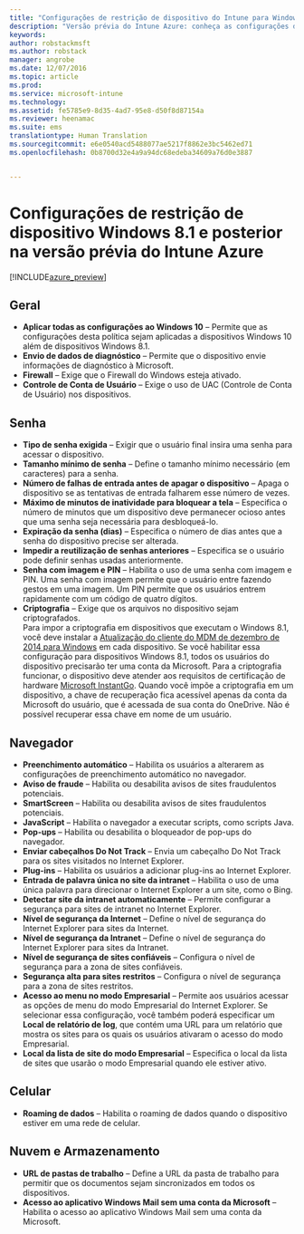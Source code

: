 ```yaml
---
title: "Configurações de restrição de dispositivo do Intune para Windows 8.1 | Versão prévia do Intune Azure | Microsoft Docs"
description: "Versão prévia do Intune Azure: conheça as configurações do Intune que você pode usar para controlar as configurações do dispositivo e as funcionalidades dos dispositivos Windows 8.1."
keywords: 
author: robstackmsft
ms.author: robstack
manager: angrobe
ms.date: 12/07/2016
ms.topic: article
ms.prod: 
ms.service: microsoft-intune
ms.technology: 
ms.assetid: fe5785e9-8d35-4ad7-95e8-d50f8d87154a
ms.reviewer: heenamac
ms.suite: ems
translationtype: Human Translation
ms.sourcegitcommit: e6e0540acd5488077ae5217f8862e3bc5462ed71
ms.openlocfilehash: 0b8700d32e4a9a94dc68edeba34609a76d0e3887


---
```


# <a name="windows-81-and-later-device-restriction-settings-in-intune-azure-preview"></a>Configurações de restrição de dispositivo Windows 8.1 e posterior na versão prévia do Intune Azure

[!INCLUDE[azure_preview](../includes/azure_preview.md)]

## <a name="general"></a>Geral
-   **Aplicar todas as configurações ao Windows 10** – Permite que as configurações desta política sejam aplicadas a dispositivos Windows 10 além de dispositivos Windows 8.1.
-   **Envio de dados de diagnóstico** – Permite que o dispositivo envie informações de diagnóstico à Microsoft.
-   **Firewall** – Exige que o Firewall do Windows esteja ativado.
-   **Controle de Conta de Usuário** – Exige o uso de UAC (Controle de Conta de Usuário) nos dispositivos.
## <a name="password"></a>Senha
-   **Tipo de senha exigida** – Exigir que o usuário final insira uma senha para acessar o dispositivo.
-   **Tamanho mínimo de senha** – Define o tamanho mínimo necessário (em caracteres) para a senha.
-   **Número de falhas de entrada antes de apagar o dispositivo** – Apaga o dispositivo se as tentativas de entrada falharem esse número de vezes.
-   **Máximo de minutos de inatividade para bloquear a tela** – Especifica o número de minutos que um dispositivo deve permanecer ocioso antes que uma senha seja necessária para desbloqueá-lo.
-   **Expiração da senha (dias)** – Especifica o número de dias antes que a senha do dispositivo precise ser alterada.
-   **Impedir a reutilização de senhas anteriores** – Especifica se o usuário pode definir senhas usadas anteriormente.
-   **Senha com imagem e PIN** – Habilita o uso de uma senha com imagem e PIN. Uma senha com imagem permite que o usuário entre fazendo gestos em uma imagem. Um PIN permite que os usuários entrem rapidamente com um código de quatro dígitos.
-   **Criptografia** – Exige que os arquivos no dispositivo sejam criptografados.<br>Para impor a criptografia em dispositivos que executam o Windows 8.1, você deve instalar a [Atualização do cliente do MDM de dezembro de 2014 para Windows](https://support.microsoft.com/en-us/kb/3013816) em cada dispositivo.
Se você habilitar essa configuração para dispositivos Windows 8.1, todos os usuários do dispositivo precisarão ter uma conta da Microsoft.
Para a criptografia funcionar, o dispositivo deve atender aos requisitos de certificação de hardware [Microsoft InstantGo](https://blogs.windows.com/windowsexperience/2014/06/19/instantgo-a-better-way-to-sleep/#IBHULcTfI4PokO8X.97).
Quando você impõe a criptografia em um dispositivo, a chave de recuperação fica acessível apenas da conta da Microsoft do usuário, que é acessada de sua conta do OneDrive. Não é possível recuperar essa chave em nome de um usuário.     



## <a name="browser"></a>Navegador
-   **Preenchimento automático** – Habilita os usuários a alterarem as configurações de preenchimento automático no navegador.
-   **Aviso de fraude** – Habilita ou desabilita avisos de sites fraudulentos potenciais.
-   **SmartScreen** – Habilita ou desabilita avisos de sites fraudulentos potenciais.
-   **JavaScript** – Habilita o navegador a executar scripts, como scripts Java.
-   **Pop-ups** – Habilita ou desabilita o bloqueador de pop-ups do navegador.
-   **Enviar cabeçalhos Do Not Track** – Envia um cabeçalho Do Not Track para os sites visitados no Internet Explorer.
-   **Plug-ins** – Habilita os usuários a adicionar plug-ins ao Internet Explorer.
-   **Entrada de palavra única no site da intranet** – Habilita o uso de uma única palavra para direcionar o Internet Explorer a um site, como o Bing.
-   **Detectar site da intranet automaticamente** – Permite configurar a segurança para sites de intranet no Internet Explorer.
-   **Nível de segurança da Internet** – Define o nível de segurança do Internet Explorer para sites da Internet.
-   **Nível de segurança da Intranet** – Define o nível de segurança do Internet Explorer para sites da Intranet.
-   **Nível de segurança de sites confiáveis** – Configura o nível de segurança para a zona de sites confiáveis.
-   **Segurança alta para sites restritos** – Configura o nível de segurança para a zona de sites restritos.
-   **Acesso ao menu no modo Empresarial** – Permite aos usuários acessar as opções de menu do modo Empresarial do Internet Explorer.
Se selecionar essa configuração, você também poderá especificar um **Local de relatório de log**, que contém uma URL para um relatório que mostra os sites para os quais os usuários ativaram o acesso do modo Empresarial.
-   **Local da lista de site do modo Empresarial** – Especifica o local da lista de sites que usarão o modo Empresarial quando ele estiver ativo.
## <a name="cellular"></a>Celular
-   **Roaming de dados** – Habilita o roaming de dados quando o dispositivo estiver em uma rede de celular.
## <a name="cloud-and-storage"></a>Nuvem e Armazenamento
-   **URL de pastas de trabalho** – Define a URL da pasta de trabalho para permitir que os documentos sejam sincronizados em todos os dispositivos.
-   **Acesso ao aplicativo Windows Mail sem uma conta da Microsoft** – Habilita o acesso ao aplicativo Windows Mail sem uma conta da Microsoft.    



<!--HONumber=Feb17_HO1-->


